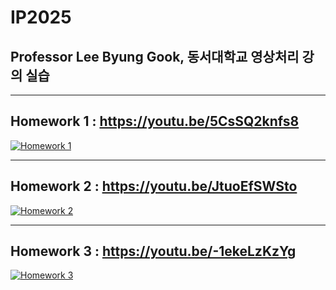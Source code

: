 # IP2025
## Professor Lee Byung Gook, 동서대학교 영상처리 강의 실습

---

## Homework 1 : https://youtu.be/5CsSQ2knfs8
<a href="https://youtu.be/5CsSQ2knfs8" target="_blank">
  <img src="https://github.com/user-attachments/assets/e21bc28c-6d22-4ed3-bd41-1d02fb66ed45" 
       alt="Homework 1">
</a>

---

## Homework 2 : https://youtu.be/JtuoEfSWSto
<a href="https://youtu.be/JtuoEfSWSto" target="_blank">
  <img src="https://github.com/user-attachments/assets/1ae39be4-21d6-4f35-95d8-ce7611d1bd5f" 
       alt="Homework 2">
</a>

---

## Homework 3 : https://youtu.be/-1ekeLzKzYg
<a href="https://youtu.be/-1ekeLzKzYg" target="_blank">
  <img src="https://github.com/user-attachments/assets/d01d28f7-fe1b-497f-ae74-312888c82900" 
       alt="Homework 3">
</a>
